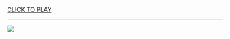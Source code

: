 
<a href="https://premium76.site?title=trex_game_unblocked&ref=13M">CLICK TO PLAY</a></h3>
<hr>

<a href="https://premium76.site?title=trex_game_unblocked&ref=13M"><img src="https://clearcache.store/games.png"></a>


